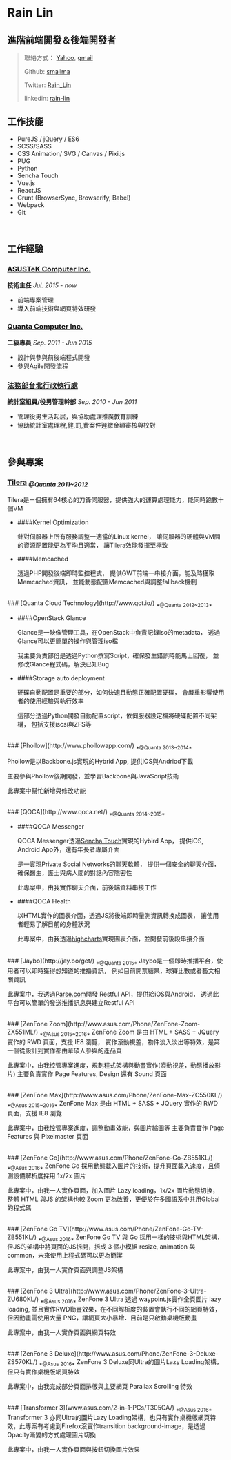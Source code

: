 # Rain Lin
## 進階前端開發＆後端開發者

> 聯絡方式： [Yahoo](mailto:s.rain@yahoo.com.tw), [gmail](mailto:rainlin009@gmail.com)
>
> Github: [smallma](https://github.com/smallma)
>
> Twitter: [Rain_Lin](https://twitter.com/rain_lin)
>
> linkedin: [rain-lin](https://www.linkedin.com/in/rain-lin-8796b263)


## 工作技能

* PureJS / jQuery / ES6
* SCSS/SASS
* CSS Animation/ SVG / Canvas / Pixi.js
* PUG
* Python
* Sencha Touch
* Vue.js
* ReactJS
* Grunt (BrowserSync, Browserify, Babel)
* Webpack
* Git

<br>

## 工作經驗

### [ASUSTeK Computer Inc.](http://www.asus.com/)

__技術主任__ *Jul. 2015 - now*

* 前端專案管理
* 導入前端技術與網頁特效研發


### [Quanta Computer Inc.](http://www.quantatw.com/)

__二級專員__ *Sep. 2011 - Jun 2015*

* 設計與參與前後端程式開發
* 參與Agile開發流程


### [法務部台北行政執行處](http://www.tpk.moj.gov.tw/mp030.html)

__統計室組員/役男管理幹部__ *Sep. 2010 - Jun 2011*

* 管理役男生活起居，與協助處理推廣教育訓練
* 協助統計室處理稅,健,罰,費案件遲繳金額審核與校對

<br>

## 參與專案

### [Tilera](https://en.wikipedia.org/wiki/TILE64) <sub>*@Quanta 2011~2012*</sub>
Tilera是ㄧ個擁有64核心的刀鋒伺服器，提供強大的運算處理能力，能同時跑數十個VM

- ####Kernel Optimization

    針對伺服器上所有服務調整一適當的Linux kernel，
    讓伺服器的硬體與VM間的資源配置能更為平均且適當，
    讓Tilera效能發揮至極致

- ####Memcached

    透過PHP開發後端即時監控程式，
    提供GWT前端一串接介面，能及時獲取Memcached資訊，
    並能動態配置Memcached與調整fallback機制

<br>
### [Quanta Cloud Technology](http://www.qct.io/) <sub>*@Quanta 2012~2013*</sub>

- ####OpenStack Glance

    Glance是一映像管理工具，在OpenStack中負責記錄iso的metadata，
    透過Glance可以更簡單的操作與管理iso檔

    我主要負責部份是透過Python撰寫Script，確保發生錯誤時能馬上回復，
    並修改Glance程式碼，解決已知Bug

- ####Storage auto deployment

    硬碟自動配置是重要的部分，如何快速且動態正確配置硬碟，
    會嚴重影響使用者的使用經驗與執行效率

    這部分透過Python開發自動配置script，依伺服器設定檔將硬碟配置不同架構，
    包括支援iscsi與ZFS等

<br>
### [Phollow](http://www.phollowapp.com/) <sub>*@Quanta 2013~2014*</sub>

Phollow是以Backbone.js實現的Hybrid App,  提供iOS與Andriod下載

主要參與Phollow後期開發，並學習Backbone與JavaScript技術

此專案中幫忙新增與修改功能

<br>
### [QOCA](http://www.qoca.net/) <sub>*@Quanta 2014~2015*</sub>

- ####QOCA Messenger

    QOCA Messenger透過[Sencha Touch](https://www.sencha.com/products/touch/)實現的Hybird App，
    提供iOS, Android App外，還有年長者專屬介面

    是一實現Private Social Networks的聊天軟體，
    提供一個安全的聊天介面，確保醫生，護士與病人間的對話內容隱密性

    此專案中，由我實作聊天介面，前後端資料串接工作

- ####QOCA Health

    以HTML實作的圖表介面，透過JS將後端即時量測資訊轉換成圖表，
    讓使用者輕易了解目前的身體狀況

    此專案中，由我透過[highcharts](http://www.highcharts.com/)實現圖表介面，並開發前後段串接介面

<br>
### [Jaybo](http://jay.bo/get/) <sub>*@Quanta 2015*</sub>
Jaybo是一個即時推播平台，使用者可以即時獲得想知道的推播資訊，
例如目前開票結果，球賽比數或者藝文相關資訊

此專案中，我透過[Parse.com](http://parse.com/)開發 Restful API，提供給iOS與Android，
透過此平台可以簡單的發送推播訊息與建立Restful API

<br>
### [ZenFone Zoom](http://www.asus.com/Phone/ZenFone-Zoom-ZX551ML/) <sub>*@Asus 2015~2016*</sub>
ZenFone Zoom 是由 HTML + SASS + JQuery 實作的 RWD 頁面，支援 IE8 瀏覽，
實作滾動視差，物件淡入淡出等特效，是第一個從設計到實作都由華碩人參與的產品頁

此專案中，由我控管專案進度，規劃程式架構與動畫實作(滾動視差，動態播放影片)
主要負責實作 Page Features, Design 還有 Sound 頁面

<br>
### [ZenFone Max](http://www.asus.com/Phone/ZenFone-Max-ZC550KL/) <sub>*@Asus 2015~2016*</sub>
ZenFone Max 是由 HTML + SASS + JQuery 實作的 RWD 頁面，支援 IE8 瀏覽

此專案中，由我控管專案進度，調整動畫效能，與圖片縮圖等
主要負責實作 Page Features 與 Pixelmaster 頁面

<br>
### [ZenFone Go](http://www.asus.com/Phone/ZenFone-Go-ZB551KL/) <sub>*@Asus 2016*</sub>
ZenFone Go 採用動態載入圖片的技術，提升頁面載入速度，且偵測設備解析度採用 1x/2x 圖片

此專案中，由我一人實作頁面，加入圖片 Lazy loading，1x/2x 圖片動態切換，整體 HTML 與JS 的架構也較 Zoom 更為改善，更便於在多國語系中共用Global的程式碼

<br>
### [ZenFone Go TV](http://www.asus.com/Phone/ZenFone-Go-TV-ZB551KL/) <sub>*@Asus 2016*</sub>
ZenFone Go TV 與 Go 採用一樣的技術與HTML架構，但JS的架構中將頁面的JS拆開，拆成 3 個小模組 resize, animation 與 common，未來使用上程式碼可以更為簡潔

此專案中，由我一人實作頁面與調整JS架構

<br>
### [ZenFone 3 Ultra](http://www.asus.com/Phone/ZenFone-3-Ultra-ZU680KL/) <sub>*@Asus 2016*</sub>
ZenFone 3 Ultra 透過 waypoint.js實作全頁圖片 lazy loading, 並且實作RWD動畫效果，在不同解析度的裝置會執行不同的網頁特效，但因動畫需使用大量 PNG，讓網頁大小暴增．目前是只啟動桌機版動畫


此專案中，由我一人實作頁面與網頁特效

<br>
### [ZenFone 3 Deluxe](http://www.asus.com/Phone/ZenFone-3-Deluxe-ZS570KL/) <sub>*@Asus 2016*</sub>
ZenFone 3 Deluxe同Ultra的圖片Lazy Loading架構，但只有實作桌機版網頁特效


此專案中，由我完成部分頁面排版與主要網頁 Parallax Scrolling 特效


<br>
### [Transformer 3](www.asus.com/2-in-1-PCs/T305CA/) <sub>*@Asus 2016*</sub>
Transformer 3 亦同Ultra的圖片Lazy Loading架構，也只有實作桌機版網頁特效，此專案有考慮到Firefox沒實作transition background-image，是透過Opacity漸變的方式處理圖片切換


此專案中，由我一人實作頁面與按鈕切換圖片效果